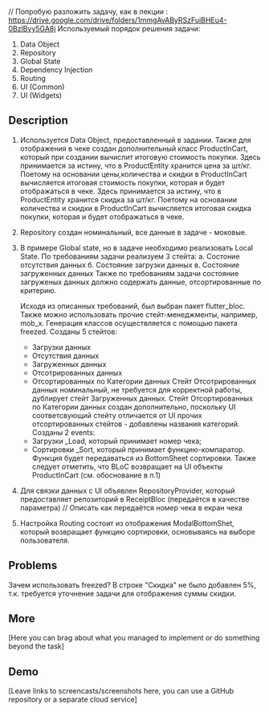 // Попробую разложить задачу, как в лекции : https://drive.google.com/drive/folders/1mmgAvAByRSzFuiBHEu4-0BzlBvy5GA8j
Используемый порядок решения задачи:
1. Data Object
2. Repository
3. Global State
4. Dependency Injection
5. Routing
6. UI (Common)
7. UI (Widgets)


## Description

1. Используется Data Object, предоставленный в задании. 
    Также для отображения в чеке создан дополнительный класс ProductInCart, который при создании вычислит итоговую стоимость
    покупки.
    Здесь принимается за истину, что в ProductEntity хранится цена за шт/кг. Поетому на основании цены,количества и скидки в ProductInCart вычисляется 
    итоговая стоимость покупки, которая и будет отображаться в чеке.
    Здесь принимается за истину, что в ProductEntity хранится скидка за шт/кг. Поетому на основании количества и скидки в ProductInCart вычисляется 
    итоговая скидка покупки, которая и будет отображаться в чеке.
2. Repository создан номинальный, все данные в задаче - моковые.
3. В примере Global state, но в задаче необходимо реализовать Local State. 
    По требованиям задачи реализуем 3 стейта:
    а. Состоние отсутствия данных
    б. Состояние загрузки данных
    в. Состояние загруженных данных
    Также по требованиям задачи состояние загруженых данных должно содержать данные, отсортированные по критерию.

    Исходя из описанных требований, был выбран пакет flutter_bloc. Также можно использовать прочие стейт-менеджменты, например, mob_x.
    Генерация классов осуществляется с помощью пакета freezed.
    Созданы 5 стейтов:
    - Загрузки данных
    - Отсутствия данных
    - Загруженных данных
    - Отсотрированных данных 
    - Отсортированных по Категории данных
    Стейт Отсотрированных данных номинальный, не требуется для корректной работы, дублирует стейт Загруженных данных.
    Стейт Отсортированных по Категории данных создан дополнительно, поскольку UI соответсвующий стейту отличается от UI прочих отсортированных
        стейтов - добавлены названия категорий.
    Созданы 2 events:
    - Загрузки _Load, который принимает номер чека;
    - Сортировки _Sort, который принимает функцию-компаратор. Функция будет передаваться из BottomSheet сортировки.
    Также следует отметить, что BLoC возвращает на UI объекты ProductInCart (см. обоснование в п.1)
4. Для связки данных с UI объявлен RepositoryProvider, который предоставляет репозиторий в ReceiptBloc (передаётся в качестве параметра)
// Описать как передаётся номер чека в екран чека
5. Настройка Routing состоит из отображения ModalBottomShet, который возвращает функцию сортировки, основываясь на выборе пользователя.


## Problems

Зачем использовать freezed?
В строке "Скидка" не было добавлен 5%, т.к. требуется уточнение задачи для отображения суммы скидки.
## More

[Here you can brag about what you managed to implement or do something beyond the task]

## Demo

[Leave links to screencasts/screenshots here, you can use a GitHub repository or a separate cloud service]
